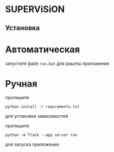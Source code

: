 # SUPERViSiON
## Установка
# Автоматическая
запустите файл `run.bat` для раьоты приложения
# Ручная
пропишите

`python install -r requrements.txt`

для установки зависимостей

пропишите 

`python -m flask --app server run` 

для запуска приложения

